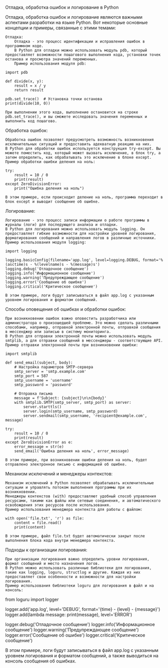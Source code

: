 Отладка, обработка ошибок и логирование в Python

Отладка, обработка ошибок и логирование являются важными аспектами разработки на языке Python. Вот некоторые основные концепции и примеры, связанные с этими темами:

    Отладка:
        Отладка - это процесс идентификации и исправления ошибок в программном коде.
        В Python для отладки можно использовать модуль pdb, который предоставляет возможности пошагового выполнения кода, установки точек останова и просмотра значений переменных.
        Пример использования модуля pdb:

    import pdb

    def divide(x, y):
        result = x / y
        return result

    pdb.set_trace()  # Установка точки останова
    print(divide(10, 0))

    При выполнении этого кода, выполнение остановится на строке pdb.set_trace(), и вы сможете исследовать значения переменных и выполнить код пошагово.

Обработка ошибок:

    Обработка ошибок позволяет предусмотреть возможность возникновения исключительных ситуаций и предоставить адекватную реакцию на них.
    В Python для обработки ошибок используется конструкция try-except. Вы можете поместить код, который может вызвать исключение, в блок try, а затем определить, как обрабатывать это исключение в блоке except.
    Пример обработки ошибки деления на ноль:

    try:
        result = 10 / 0
        print(result)
    except ZeroDivisionError:
        print("Ошибка деления на ноль")

    В этом примере, если происходит деление на ноль, программа переходит в блок except и выводит сообщение об ошибке.

Логирование:

    Логирование - это процесс записи информации о работе программы в журналы (логи) для последующего анализа и отладки.
    В Python для логирования можно использовать модуль logging. Он предоставляет гибкие возможности для настройки уровней логирования, форматирования сообщений и направления логов в различные источники.
    Пример использования модуля logging:

    import logging

    logging.basicConfig(filename='app.log', level=logging.DEBUG, format='%(asctime)s - %(levelname)s - %(message)s')
    logging.debug('Отладочное сообщение')
    logging.info('Информационное сообщение')
    logging.warning('Предупреждающее сообщение')
    logging.error('Сообщение об ошибке')
    logging.critical('Критическое сообщение')

    В этом примере, логи будут записываться в файл app.log с указанным уровнем логирования и форматом сообщений.

Способы оповещения об ошибках и обработки ошибок:

    При возникновении ошибок важно оповестить разработчика или администратора о произошедшей проблеме. Это можно сделать различными способами, например, отправкой электронной почты, отправкой сообщения в мессенджер или записью в систему мониторинга.
    В Python для отправки электронной почты можно использовать модуль smtplib, а для отправки сообщений в мессенджеры - соответствующие API.
    Пример отправки электронной почты при возникновении ошибки:

    import smtplib

    def send_email(subject, body):
        # Настройка параметров SMTP-сервера
        smtp_server = 'smtp.example.com'
        smtp_port = 587
        smtp_username = 'username'
        smtp_password = 'password'

        # Отправка письма
        message = f'Subject: {subject}\n\n{body}'
        with smtplib.SMTP(smtp_server, smtp_port) as server:
            server.starttls()
            server.login(smtp_username, smtp_password)
            server.sendmail(smtp_username, 'recipient@example.com', message)

    try:
        result = 10 / 0
        print(result)
    except ZeroDivisionError as e:
        error_message = str(e)
        send_email('Ошибка деления на ноль', error_message)

    В этом примере, при возникновении ошибки деления на ноль, будет отправлено электронное письмо с информацией об ошибке.

Механизм исключений и менеджеры контекстов:

    Механизм исключений в Python позволяет обрабатывать исключительные ситуации и управлять потоком выполнения программы при их возникновении.
    Менеджеры контекстов (with) предоставляют удобный способ управления ресурсами, такими как файлы или сетевые соединения, и автоматического освобождения этих ресурсов после использования.
    Пример использования менеджера контекста для работы с файлом:

    with open('file.txt', 'r') as file:
        content = file.read()
        print(content)

    В этом примере, файл file.txt будет автоматически закрыт после выполнения блока кода внутри менеджера контекста.

Подходы к организации логирования:

    При организации логирования важно определить уровни логирования, формат сообщений и место назначения логов.
    В Python можно использовать различные библиотеки для логирования, такие как logging, loguru, structlog и другие. Каждая из них предоставляет свои особенности и возможности для настройки логирования.
    Пример использования библиотеки loguru для логирования в файл и на консоль:

from loguru import logger

logger.add('app.log', level='DEBUG', format='{time} - {level} - {message}')
logger.add(lambda message: print(message), level='ERROR')

logger.debug('Отладочное сообщение')
logger.info('Информационное сообщение')
logger.warning('Предупреждающее сообщение')
logger.error('Сообщение об ошибке')
logger.critical('Критическое сообщение')

В этом примере, логи будут записываться в файл app.log с указанным уровнем логирования и форматом сообщений, а также выводиться на консоль сообщения об ошибках.
